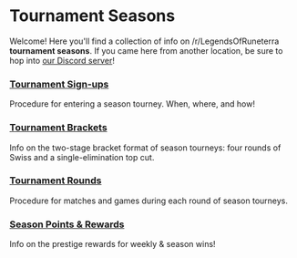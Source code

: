 # Tournament Seasons

Welcome! Here you'll find a collection of info on /r/LegendsOfRuneterra **tournament seasons**. If you came here from another location, be sure to hop into [our Discord server](https://discord.gg/pTC8j8f)!

### **[Tournament Sign-ups](sign-ups)**
Procedure for entering a season tourney. When, where, and how!

### **[Tournament Brackets](brackets)**
Info on the two-stage bracket format of season tourneys: four rounds of Swiss and a single-elimination top cut.

### **[Tournament Rounds](rounds)**
Procedure for matches and games during each round of season tourneys.

### **[Season Points & Rewards](rewards)**
Info on the prestige rewards for weekly & season wins!
